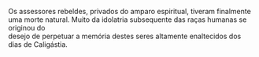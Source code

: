 ﻿Os assessores rebeldes, privados do amparo espiritual, tiveram finalmente uma morte natural. Muito da idolatria subsequente das raças humanas se originou do <br />desejo de perpetuar a memória destes seres altamente enaltecidos dos dias de Caligástia.